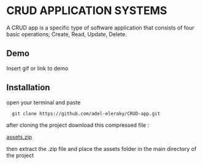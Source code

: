 # CRUD APPLICATION SYSTEMS

A CRUD app is a specific type of software application that consists of four basic operations; Create, Read, Update, Delete.



## Demo

Insert gif or link to demo



## Installation

open your terminal and paste

```
  git clone https://github.com/adel-eleraky/CRUD-app.git
```
    
after cloning the project download this compressed file : 

[assets.zip](https://github.com/adel-eleraky/CRUD-app/files/10377060/assets.zip)

then extract the .zip file and place the assets folder in the main directory of the project 


